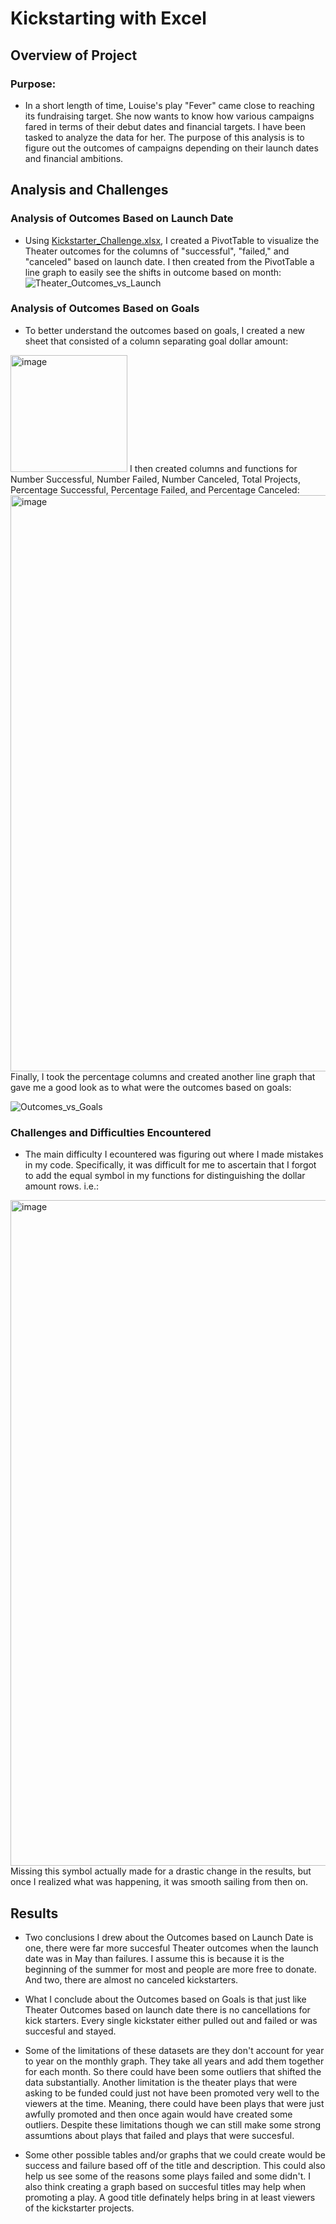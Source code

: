 # Kickstarting with Excel

## Overview of Project

### Purpose: 
 
 - In a short length of time, Louise's play "Fever" came close to reaching its fundraising target. She now wants to know how various campaigns fared in terms of their debut dates and financial targets. I have been tasked to analyze the data for her. The purpose of this analysis is to figure out the outcomes of campaigns depending on their launch dates and financial ambitions.

## Analysis and Challenges

### Analysis of Outcomes Based on Launch Date

 - Using [Kickstarter_Challenge.xlsx](https://github.com/Sebjet24/kickstarter-analysis/files/7492646/Kickstarter_Challenge.xlsx), I created a PivotTable to visualize the Theater outcomes for the columns of "successful", "failed," and "canceled" based on launch date. I then created from the PivotTable a line graph to easily see the shifts in outcome based on month: ![Theater_Outcomes_vs_Launch](https://user-images.githubusercontent.com/91230277/140241616-309c1694-78f6-4268-8672-b91b0e7bad28.png)

### Analysis of Outcomes Based on Goals

 - To better understand the outcomes based on goals, I created a new sheet that consisted of a column separating goal dollar amount:
<img width="187" alt="image" src="https://user-images.githubusercontent.com/91230277/140522686-1d28396b-cfc7-4d2b-9523-06439aec123c.png"> 
I then created columns and functions for Number Successful,	Number Failed,	Number Canceled,	Total Projects,	Percentage Successful,	Percentage Failed, and	Percentage Canceled:
<img width="922" alt="image" src="https://user-images.githubusercontent.com/91230277/140523019-87a709b8-8505-4f83-8604-fa62521e4281.png">
Finally, I took the percentage columns and created another line graph that gave me a good look as to what were the outcomes based on goals:

![Outcomes_vs_Goals](https://user-images.githubusercontent.com/91230277/140524461-1e58dc8a-4abc-46ff-86f4-6817a26525b2.png)


### Challenges and Difficulties Encountered

 - The main difficulty I ecountered was figuring out where I made mistakes in my code. Specifically, it was difficult for me to ascertain that I forgot to add the equal symbol in my functions for distinguishing the dollar amount rows. i.e.:
<img width="1065" alt="image" src="https://user-images.githubusercontent.com/91230277/140525219-57c8d4a3-0c7d-4508-aefa-df344c2829e5.png">
Missing this symbol actually made for a drastic change in the results, but once I realized what was happening, it was smooth sailing from then on.

## Results

- Two conclusions I drew about the Outcomes based on Launch Date is one, there were far more succesful Theater outcomes when the launch date was in May than failures. I assume this is because it is the beginning of the summer for most and people are more free to donate. And two, there are almost no canceled kickstarters.

- What I conclude about the Outcomes based on Goals is that just like Theater Outcomes based on launch date there is no cancellations for kick starters. Every single kickstater either pulled out and failed or was succesful and stayed. 

- Some of the limitations of these datasets are they don't account for year to year on the monthly graph. They take all years and add them together for each month. So there could have been some outliers that shifted the data substantially. Another limitation is the theater plays that were asking to be funded could just not have been promoted very well to the viewers at the time. Meaning, there could have been plays that were just awfully promoted and then once again would have created some outliers. Despite these limitations though we can still make some strong assumtions about plays that failed and plays that were succesful.

- Some other possible tables and/or graphs that we could create would be success and failure based off of the title and description. This could also help us see some of the reasons some plays failed and some didn't. I also think creating a graph based on succesful titles may help when promoting a play. A good title definately helps bring in at least viewers of the kickstarter projects. 

